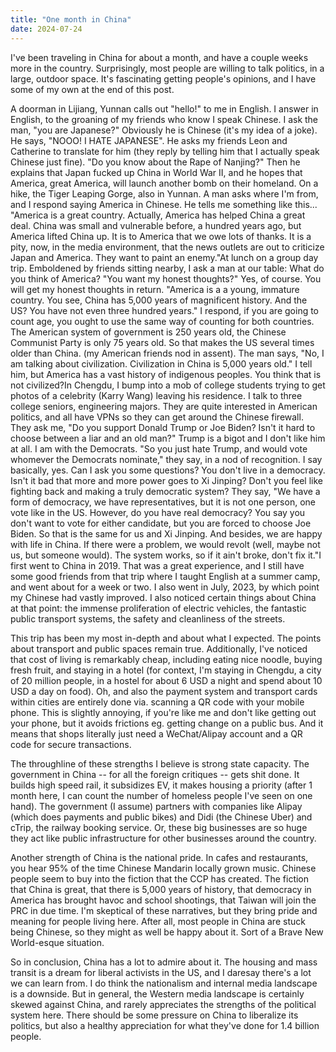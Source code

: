 ```yaml
---
title: "One month in China"
date: 2024-07-24
---
```


I've been traveling in China for about a month, and have a couple weeks more in the country. Surprisingly, most people are willing to talk politics, in a large, outdoor space. It's fascinating getting people's opinions, and I have some of my own at the end of this post.

A doorman in Lijiang, Yunnan calls out "hello!" to me in English. I answer in English, to the groaning of my friends who know I speak Chinese. I ask the man, "you are Japanese?" Obviously he is Chinese (it's my idea of a joke). He says, "NOOO! I HATE JAPANESE". He asks my friends Leon and Catherine to translate for him (they reply by telling him that I actually speak Chinese just fine). "Do you know about the Rape of Nanjing?" Then he explains that Japan fucked up China in World War II, and he hopes that America, great America, will launch another bomb on their homeland. On a hike, the Tiger Leaping Gorge, also in Yunnan. A man asks where I'm from, and I respond saying America in Chinese. He tells me something like this... "America is a great country. Actually, America has helped China a great deal. China was small and vulnerable before, a hundred years ago, but America lifted China up. It is to America that we owe lots of thanks. It is a pity, now, in the media environment, that the news outlets are out to criticize Japan and America. They want to paint an enemy."At lunch on a group day trip. Emboldened by friends sitting nearby, I ask a man at our table: What do you think of America? "You want my honest thoughts?" Yes, of course. You will get my honest thoughts in return. "America is a a young, immature country. You see, China has 5,000 years of magnificent history. And the US? You have not even three hundred years." I respond, if you are going to count age, you ought to use the same way of counting for both countries. The American system of government is 250 years old, the Chinese Communist Party is only 75 years old. So that makes the US several times older than China. (my American friends nod in assent). The man says, "No, I am talking about civilization. Civilization in China is 5,000 years old." I tell him, but America has a vast history of indigenous peoples. You think that is not civilized?In Chengdu, I bump into a mob of college students trying to get photos of a celebrity (Karry Wang) leaving his residence. I talk to three college seniors, engineering majors. They are quite interested in American politics, and all have VPNs so they can get around the Chinese firewall. They ask me, "Do you support Donald Trump or Joe Biden? Isn't it hard to choose between a liar and an old man?" Trump is a bigot and I don't like him at all. I am with the Democrats. "So you just hate Trump, and would vote whomever the Democrats nominate," they say, in a nod of recognition. I say basically, yes. Can I ask you some questions? You don't live in a democracy. Isn't it bad that more and more power goes to Xi Jinping? Don't you feel like fighting back and making a truly democratic system? They say, "We have a form of democracy, we have representatives, but it is not one person, one vote like in the US. However, do you have real democracy? You say you don't want to vote for either candidate, but you are forced to choose Joe Biden. So that is the same for us and Xi Jinping. And besides, we are happy with life in China. If there were a problem, we would revolt (well, maybe not us, but someone would). The system works, so if it ain't broke, don't fix it."I first went to China in 2019. That was a great experience, and I still have some good friends from that trip where I taught English at a summer camp, and went about for a week or two. I also went in July, 2023, by which point my Chinese had vastly improved. I also noticed certain things about China at that point: the immense proliferation of electric vehicles, the fantastic public transport systems, the safety and cleanliness of the streets. 

This trip has been my most in-depth and about what I expected. The points about transport and public spaces remain true. Additionally, I've noticed that cost of living is remarkably cheap, including eating nice noodle, buying fresh fruit, and staying in a hotel (for context, I'm staying in Chengdu, a city of 20 million people, in a hostel for about 6 USD a night and spend about 10 USD a day on food). Oh, and also the payment system and transport cards within cities are entirely done via. scanning a QR code with your mobile phone. This is slightly annoying, if you're like me and don't like getting out your phone, but it avoids frictions eg. getting change on a public bus. And it means that shops literally just need a WeChat/Alipay account and a QR code for secure transactions. 

The throughline of these strengths I believe is strong state 
capacity. The government in China -- for all the foreign critiques -- 
gets shit done. It builds high speed rail, it subsidizes EV, it makes 
housing a priority (after 1 month here, I can count the number of 
homeless people I've seen on one hand). The government (I assume) 
partners with companies like Alipay (which does payments and public 
bikes) and Didi (the Chinese Uber) and cTrip, the railway booking 
service. Or, these big businesses are so huge they act like public 
infrastructure for other businesses around the country. 


Another strength of China is the national pride. In cafes and restaurants, you hear 95% of the time Chinese Mandarin locally grown music. Chinese people seem to buy into the fiction that the CCP has created. The fiction that China is great, that there is 5,000 years of history, that democracy in America has brought havoc and school shootings, that Taiwan will join the PRC in due time. I'm skeptical of these narratives, but they bring pride and meaning for people living here. After all, most people in China are stuck being Chinese, so they might as well be happy about it. Sort of a Brave New World-esque situation.

So in conclusion, China has a lot to admire about it. The housing and mass transit is a dream for liberal activists in the US, and I daresay there's a lot we can learn from. I do think the nationalism and internal media landscape is a downside. But in general, the Western media landscape is certainly skewed against China, and rarely appreciates the strengths of the political system here. There should be some pressure on China to liberalize its politics, but also a healthy appreciation for what they've done for 1.4 billion people.
